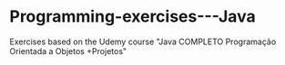 # Programming-exercises---Java
Exercises based on the Udemy course "Java COMPLETO Programação Orientada a Objetos +Projetos"

